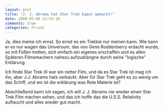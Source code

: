 ```yaml
---
layout: post
title: "J. J. Abrams hat Star Trek kaput gemacht!"
date: 2009-05-06 22:53:16
comments: true
categories: Privat
---
```


Ja, dies meine ich ernst. So ernst es ein Trekkie nur meinen kann. Wie kann er es nur wagen das Universum, das von Gene Roddenberry erdacht wurde, so mit Füßen tretten, sich einfach ein eigenes erschaffen und es allen Späteren Filmemachern nahezu aufzudrängne durch seine "logische" Erklärung.

Ich finde Star Trek XI war ein netter Film, und da es Star Trek ist mag ich ihn, aber J.J. Abrams hats verkackt. Aber für Star Trek geht es zu wenig um das Schiff, und wo ist die erklärung was Rote Materie ist?

Abschließend kann ich sagen, ich will J. J. Abrams nie wieder einen Star Trek Film machen sehen, und das ich hoffe das die U.S.S. Relativity auftaucht und alles wieder gut macht.
